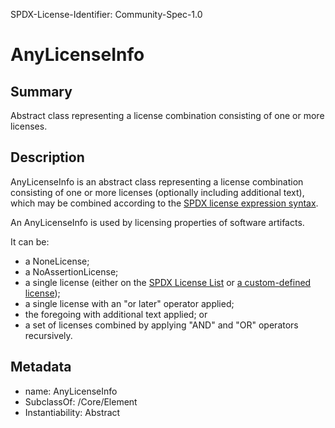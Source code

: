 SPDX-License-Identifier: Community-Spec-1.0

# AnyLicenseInfo

## Summary

Abstract class representing a license combination consisting of one or more licenses.

## Description

AnyLicenseInfo is
an abstract class representing a license combination consisting of one or more
licenses (optionally including additional text), which may be combined
according to the
[SPDX license expression syntax](../../../annexes/spdx-license-expressions.md).

An AnyLicenseInfo is used by licensing properties of software artifacts.

It can be:

- a NoneLicense;
- a NoAssertionLicense;
- a single license (either on the
  [SPDX License List](https://spdx.org/licenses/) or
  [a custom-defined license](../../ExpandedLicensing/Classes/CustomLicense.md));
- a single license with an "or later" operator applied;
- the foregoing with additional text applied; or
- a set of licenses combined by applying "AND" and "OR" operators recursively.

## Metadata

- name: AnyLicenseInfo
- SubclassOf: /Core/Element
- Instantiability: Abstract
